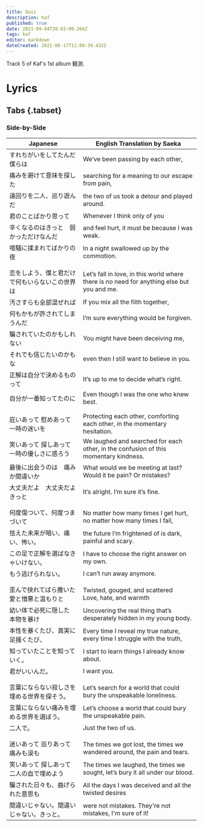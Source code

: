 ```yaml
---
title: Quiz
description: Kaf
published: true
date: 2021-09-04T20:03:09.266Z
tags: kaf
editor: markdown
dateCreated: 2021-06-17T11:08:39.432Z
---
```


Track 5 of Kaf's 1st album 観測.

# Lyrics

## Tabs {.tabset}

### Side-by-Side

| Japanese | English Translation by Saeka |
| - | - |
|すれちがいをしてたんだ僕らは|We’ve been passing by each other,|
|痛みを避けて意味を探した|searching for a meaning to our escape from pain,|
|遠回りを二人、巡り遊んだ|the two of us took a detour and played around.|
|君のことばかり思って|Whenever I think only of you|
|辛くなるのはきっと　弱かっただけなんだ|and feel hurt, it must be because I was weak.|
|喧騒に揉まれてばかりの夜|In a night swallowed up by the commotion.|
| | |
| | |
|恋をしよう、僕と君だけで何もいらないこの世界は|Let’s fall in love, in this world where there is no need for anything else but you and me.|
|汚さすらも全部混ぜれば|If you mix all the filth together,|
|何もかもが許されてしまうんだ|I’m sure everything would be forgiven.|
|騙されていたのかもしれない|You might have been deceiving me,|
|それでも信じたいのかもな|even then I still want to believe in you.|
|正解は自分で決めるものって|It’s up to me to decide what’s right.|
|自分が一番知ってたのに|Even though I was the one who knew best.|
| | |
| | |
|庇いあって 慰めあって　一時の迷いを|Protecting each other, comforting each other, in the momentary hesitation.|
|笑いあって 探しあって　一時の優しさに惑ろう|We laughed and searched for each other, in the confusion of this momentary kindness.|
|最後に出会うのは　痛みか間違いか|What would we be meeting at last? Would it be pain? Or mistakes?|
|大丈夫だよ　大丈夫だよきっと|It’s alright. I’m sure it’s fine.|
| | |
| | |
|何度傷ついて、何度つまづいて|No matter how many times I get hurt, no matter how many times I fail,|
|怯えた未来が暗い、痛い、怖い。|the future I’m frightened of is dark, painful and scary.|
|この足で正解を選ばなきゃいけない。|I have to choose the right answer on my own.|
|もう逃げられない。|I can’t run away anymore.|
| | |
| | |
|歪んで抉れてばら撒いた　愛と憎悪と温もりと|Twisted, gouged, and scattered<br>Love, hate, and warmth|
|幼い体で必死に隠した　本物を暴け|Uncovering the real thing that’s desperately hidden in my young body.|
|本性を暴くたび、真実に足掻くたび、|Every time I reveal my true nature, every time I struggle with the truth,|
|知っていたことを知っていく。|I start to learn things I already know about.|
|君がいいんだ。|I want you.|
| | |
| | |
|言葉にならない寂しさを埋める世界を探そう。|Let’s search for a world that could bury the unspeakable loneliness.|
|言葉にならない痛みを埋める世界を選ぼう。|Let’s choose a world that could bury the unspeakable pain.|
|二人で。|Just the two of us.|
| | |
| | |
|迷いあって 巡りあって　痛みも涙も|The times we got lost, the times we wandered around, the pain and tears.|
|笑いあって 探しあって　二人の血で埋めよう|The times we laughed, the times we sought, let’s bury it all under our blood.|
|騙された日々も、曲げられた意思も|All the days I was deceived and all the twisted desires|
|間違いじゃない。間違いじゃない。きっと。|were not mistakes. They're not mistakes, I'm sure of it!|
